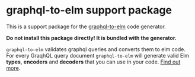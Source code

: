 # graphql-to-elm support package

This is a support package for the [graphql-to-elm](https://github.com/harmboschloo/graphql-to-elm) code generator.

**Do not install this package directly! It is bundled with the generator.**

`graphql-to-elm` validates graphql queries and converts them to elm code. For every GraqhQL query document `graphql-to-elm` will generate valid Elm **types**, **encoders** and **decoders** that you can use in your code. [Find out more](https://github.com/harmboschloo/graphql-to-elm).
